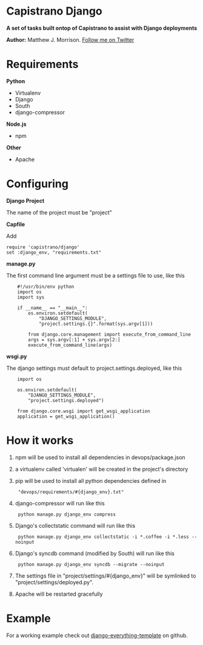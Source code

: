 # Capistrano Django

**A set of tasks built ontop of Capistrano to assist with Django deployments**

**Author:** Matthew J. Morrison.  [Follow me on Twitter][twitter]

# Requirements

**Python**

* Virtualenv
* Django
* South
* django-compressor

**Node.js**

* npm

**Other**

* Apache

# Configuring

**Django Project**

The name of the project must be "project"


**Capfile**

Add

	require 'capistrano/django'
	set :django_env, "requirements.txt"


**manage.py**

The first command line argument must be a settings file to use, like this

		#!/usr/bin/env python
		import os
		import sys
		
		if __name__ == "__main__":
		    os.environ.setdefault(
		    	"DJANGO_SETTINGS_MODULE",
		    	"project.settings.{}".format(sys.argv[1]))
		    	
		    from django.core.management import execute_from_command_line
		    args = sys.argv[:1] + sys.argv[2:]
		    execute_from_command_line(args)

**wsgi.py**

The django settings must default to project.settings.deployed, like this
		
		import os
		
		os.environ.setdefault(
			"DJANGO_SETTINGS_MODULE",
			"project.settings.deployed")

		from django.core.wsgi import get_wsgi_application
		application = get_wsgi_application()

# How it works

1. npm will be used to install all dependencies in devops/package.json
2. a virtualenv called 'virtualen' will be created in the project's directory
3. pip will be used to install all python dependencies defined in

		"devops/requirements/#{django_env}.txt"

4. django-compressor will run like this

		python manage.py django_env compress 
		
5. Django's collectstatic command will run like this

		python manage.py django_env collectstatic -i *.coffee -i *.less --noinput
		
6. Django's syncdb command (modified by South) will run like this

		python manage.py django_env syncdb --migrate --noinput
		
7. The settings file in "project/settings/#{django_env}" will be symlinked to "project/settings/deployed.py".
8. Apache will be restarted gracefully


# Example

For a working example check out [django-everything-template][django-everything] on github.


[twitter]: https://twitter.com/mattjmorrison
[django-everything]: http://github.com/mattjmorrison/django-everything-template